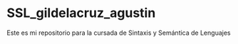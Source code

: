 # SSL_gildelacruz_agustin

Este es mi repositorio para la cursada de Sintaxis y Semántica de Lenguajes
